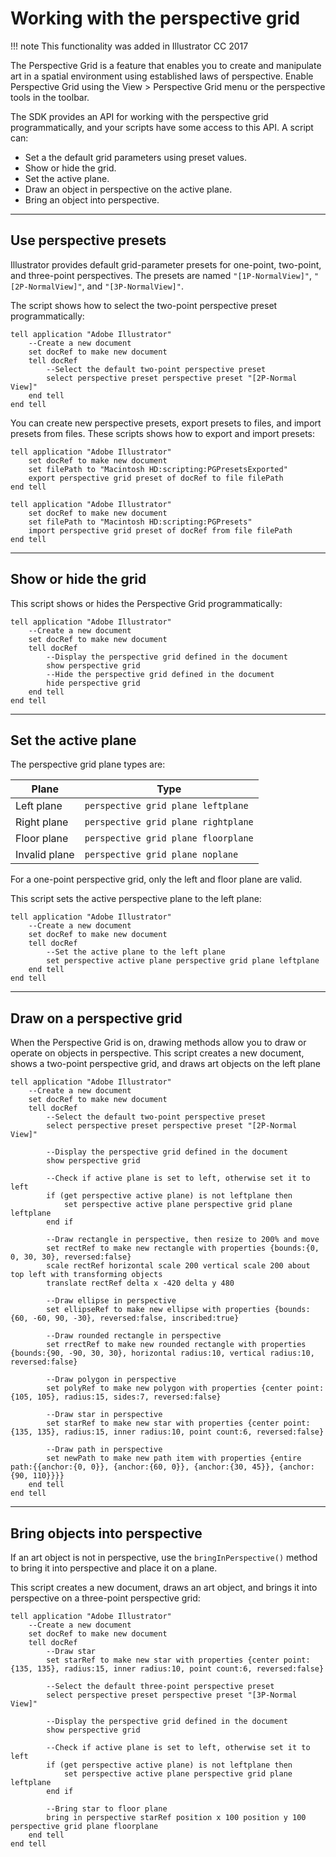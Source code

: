 # Working with the perspective grid

!!! note
    This functionality was added in Illustrator CC 2017

The Perspective Grid is a feature that enables you to create and manipulate art in a spatial environment using established laws of perspective. Enable Perspective Grid using the View > Perspective Grid menu or the perspective tools in the toolbar.

The SDK provides an API for working with the perspective grid programmatically, and your scripts have some access to this API. A script can:

- Set a the default grid parameters using preset values.
- Show or hide the grid.
- Set the active plane.
- Draw an object in perspective on the active plane.
- Bring an object into perspective.

---

## Use perspective presets

Illustrator provides default grid-parameter presets for one-point, two-point, and three-point perspectives. The presets are named `"[1P-NormalView]"`, `"[2P-NormalView]"`, and `"[3P-NormalView]"`.

The script shows how to select the two-point perspective preset programmatically:

```applescript
tell application "Adobe Illustrator"
    --Create a new document
    set docRef to make new document
    tell docRef
        --Select the default two-point perspective preset
        select perspective preset perspective preset "[2P-Normal View]"
    end tell
end tell
```

You can create new perspective presets, export presets to files, and import presets from files. These scripts shows how to export and import presets:

```applescript
tell application "Adobe Illustrator"
    set docRef to make new document
    set filePath to "Macintosh HD:scripting:PGPresetsExported"
    export perspective grid preset of docRef to file filePath
end tell

tell application "Adobe Illustrator"
    set docRef to make new document
    set filePath to "Macintosh HD:scripting:PGPresets"
    import perspective grid preset of docRef from file filePath
end tell
```

---

## Show or hide the grid

This script shows or hides the Perspective Grid programmatically:

```applescript
tell application "Adobe Illustrator"
    --Create a new document
    set docRef to make new document
    tell docRef
        --Display the perspective grid defined in the document
        show perspective grid
        --Hide the perspective grid defined in the document
        hide perspective grid
    end tell
end tell
```

---

## Set the active plane

The perspective grid plane types are:

|     Plane     |                Type                 |
| ------------- | ----------------------------------- |
| Left plane    | `perspective grid plane leftplane`  |
| Right plane   | `perspective grid plane rightplane` |
| Floor plane   | `perspective grid plane floorplane` |
| Invalid plane | `perspective grid plane noplane`    |

For a one-point perspective grid, only the left and floor plane are valid.

This script sets the active perspective plane to the left plane:

```applescript
tell application "Adobe Illustrator"
    --Create a new document
    set docRef to make new document
    tell docRef
        --Set the active plane to the left plane
        set perspective active plane perspective grid plane leftplane
    end tell
end tell
```

---

## Draw on a perspective grid

When the Perspective Grid is on, drawing methods allow you to draw or operate on objects in perspective. This script creates a new document, shows a two-point perspective grid, and draws art objects on the left
plane

```applescript
tell application "Adobe Illustrator"
    --Create a new document
    set docRef to make new document
    tell docRef
        --Select the default two-point perspective preset
        select perspective preset perspective preset "[2P-Normal View]"

        --Display the perspective grid defined in the document
        show perspective grid

        --Check if active plane is set to left, otherwise set it to left
        if (get perspective active plane) is not leftplane then
            set perspective active plane perspective grid plane leftplane
        end if

        --Draw rectangle in perspective, then resize to 200% and move
        set rectRef to make new rectangle with properties {bounds:{0, 0, 30, 30}, reversed:false}
        scale rectRef horizontal scale 200 vertical scale 200 about top left with transforming objects
        translate rectRef delta x -420 delta y 480

        --Draw ellipse in perspective
        set ellipseRef to make new ellipse with properties {bounds:{60, -60, 90, -30}, reversed:false, inscribed:true}

        --Draw rounded rectangle in perspective
        set rrectRef to make new rounded rectangle with properties {bounds:{90, -90, 30, 30}, horizontal radius:10, vertical radius:10, reversed:false}

        --Draw polygon in perspective
        set polyRef to make new polygon with properties {center point:{105, 105}, radius:15, sides:7, reversed:false}

        --Draw star in perspective
        set starRef to make new star with properties {center point:{135, 135}, radius:15, inner radius:10, point count:6, reversed:false}

        --Draw path in perspective
        set newPath to make new path item with properties {entire path:{{anchor:{0, 0}}, {anchor:{60, 0}}, {anchor:{30, 45}}, {anchor:{90, 110}}}}
    end tell
end tell
```

---

## Bring objects into perspective

If an art object is not in perspective, use the `bringInPerspective()` method to bring it into perspective and place it on a plane.

This script creates a new document, draws an art object, and brings it into perspective on a three-point perspective grid:

```applescript
tell application "Adobe Illustrator"
    --Create a new document
    set docRef to make new document
    tell docRef
        --Draw star
        set starRef to make new star with properties {center point:{135, 135}, radius:15, inner radius:10, point count:6, reversed:false}

        --Select the default three-point perspective preset
        select perspective preset perspective preset "[3P-Normal View]"

        --Display the perspective grid defined in the document
        show perspective grid

        --Check if active plane is set to left, otherwise set it to left
        if (get perspective active plane) is not leftplane then
            set perspective active plane perspective grid plane leftplane
        end if

        --Bring star to floor plane
        bring in perspective starRef position x 100 position y 100 perspective grid plane floorplane
    end tell
end tell
```
